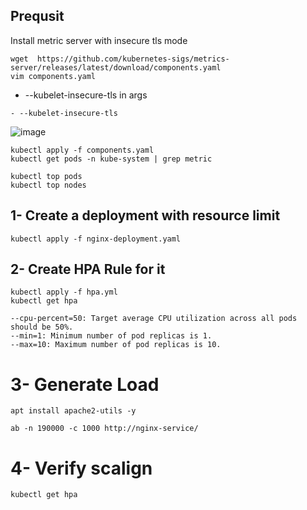## Prequsit 
Install metric server with insecure tls mode
```
wget  https://github.com/kubernetes-sigs/metrics-server/releases/latest/download/components.yaml
vim components.yaml

```
- --kubelet-insecure-tls in args
```
- --kubelet-insecure-tls 
```
![image](https://github.com/user-attachments/assets/3bcd1e27-02af-4e9f-b371-1a68ba1e8287)

```
kubectl apply -f components.yaml
kubectl get pods -n kube-system | grep metric

kubectl top pods
kubectl top nodes

```

## 1- Create a deployment with resource limit
```
kubectl apply -f nginx-deployment.yaml
```

## 2- Create HPA Rule for it 
```
kubectl apply -f hpa.yml
kubectl get hpa
```
```
--cpu-percent=50: Target average CPU utilization across all pods should be 50%.
--min=1: Minimum number of pod replicas is 1.
--max=10: Maximum number of pod replicas is 10.
```
# 3- Generate Load 
```
apt install apache2-utils -y

ab -n 190000 -c 1000 http://nginx-service/
```

# 4- Verify scalign
```
kubectl get hpa 
```
